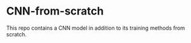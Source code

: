# CNN-from-scratch
This repo contains a CNN model in addition to its training methods from scratch.
